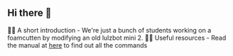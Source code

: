 ## Hi there 👋

🙋‍♀️ A short introduction - We're just a bunch of students working on a foamcutten by modifying an old lulzbot mini 2. 
👩‍💻 Useful resources - Read the manual at [here](https://github.com/SchoolFoamCutter/manual) to find out all the commands
